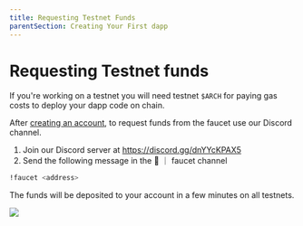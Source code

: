 ```yaml
---
title: Requesting Testnet Funds
parentSection: Creating Your First dapp
---
```


# Requesting Testnet funds

If you're working on a testnet you will need testnet `$ARCH` for paying gas costs to deploy your dapp code on chain.

After [creating an account](../../getting-started/setup.md#creating-an-account), to request funds from the faucet use our Discord channel.

1. Join our Discord server at https://discord.gg/dnYYcKPAX5
2. Send the following message in the 🚰 ｜ faucet channel

```bash
!faucet <address>
```

The funds will be deposited to your account in a few minutes on all testnets.

![](../../../assets/archway-discord-faucet.png)
